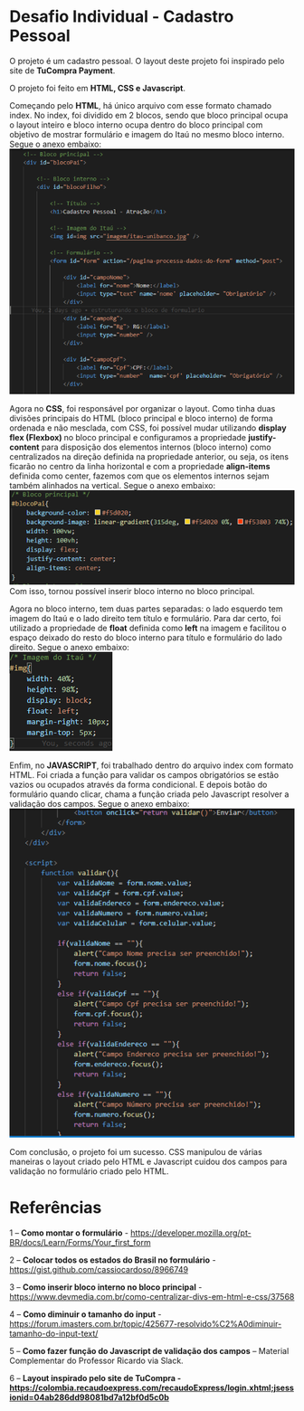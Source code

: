 # Desafio Individual - Cadastro Pessoal
O projeto é um cadastro pessoal. O layout deste projeto foi inspirado pelo site de <b>TuCompra Payment</b>.

O projeto foi feito em <b>HTML, CSS e Javascript</b>.

Começando pelo <b>HTML</b>, há único arquivo com esse formato chamado index. 
No index, foi dividido em 2 blocos, sendo que bloco principal ocupa o layout inteiro e bloco interno ocupa dentro do bloco principal com objetivo de mostrar formulário e imagem do Itaú no mesmo bloco interno. Segue o anexo embaixo:
<img src="imagens-doc/html.png" />

Agora no <b>CSS</b>, foi responsável por organizar o layout. 
Como tinha duas divisões principais do HTML (bloco principal e bloco interno) de forma ordenada e não mesclada, com CSS, foi possível mudar utilizando <b>display flex (Flexbox) </b> no bloco principal e configuramos a propriedade <b>justify-content</b> para disposição dos elementos internos (bloco interno) como centralizados na direção definida na propriedade anterior, ou seja, os itens ficarão no centro da linha horizontal e com a propriedade <b>align-items</b> definida como center, fazemos com que os elementos internos sejam também alinhados na vertical. Segue o anexo embaixo:
<img src="imagens-doc/blocoPai.png" /><br />
Com isso, tornou possível inserir bloco interno no bloco principal.

Agora no bloco interno, tem duas partes separadas: o lado esquerdo tem imagem do Itaú e o lado direito tem título e formulário. Para dar certo, foi utilizado a propriedade de <b>float</b> definida como <b>left</b> na imagem e facilitou o espaço deixado do resto do bloco interno para título e formulário do lado direito. Segue o anexo embaixo:<br />
<img src="imagens-doc/imagem.png" />

Enfim, no <b>JAVASCRIPT</b>, foi trabalhado dentro do arquivo index com formato HTML.
Foi criada a função para validar os campos obrigatórios se estão vazios ou ocupados através da forma condicional. E depois botão do formulário quando clicar, chama a função criada pelo Javascript resolver a validação dos campos. Segue o anexo embaixo:
<img src="imagens-doc/js.png" />

Com conclusão, o projeto foi um sucesso. CSS manipulou de várias maneiras o layout criado pelo HTML e Javascript cuidou dos campos para validação no formulário criado pelo HTML.

<h1>Referências</h1>

1 – <b>Como montar o formulário</b> - https://developer.mozilla.org/pt-BR/docs/Learn/Forms/Your_first_form

2 – <b>Colocar todos os estados do Brasil no formulário</b>  - https://gist.github.com/cassiocardoso/8966749

3 – <b>Como inserir bloco interno no bloco principal</b>  - https://www.devmedia.com.br/como-centralizar-divs-em-html-e-css/37568

4 – <b>Como diminuir o tamanho do input</b>  - https://forum.imasters.com.br/topic/425677-resolvido%C2%A0diminuir-tamanho-do-input-text/

5 – <b>Como fazer função do Javascript de validação dos campos</b>  – Material Complementar do Professor Ricardo via Slack.

6 – <b>Layout inspirado pelo site de TuCompra - https://colombia.recaudoexpress.com/recaudoExpress/login.xhtml;jsessionid=04ab286dd98081bd7a12bf0d5c0b
